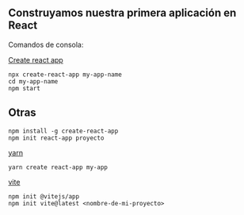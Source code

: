 ## Construyamos nuestra primera aplicación en React

Comandos de consola:

[Create react app](https://create-react-app.dev/docs/getting-started/)

```
npx create-react-app my-app-name
cd my-app-name
npm start
```

## Otras

```
npm install -g create-react-app
npm init react-app proyecto
```

[yarn](https://yarnpkg.com/)

```
yarn create react-app my-app
```

[vite](https://vitejs.dev/)

```
npm init @vitejs/app
npm init vite@latest <nombre-de-mi-proyecto>
```
